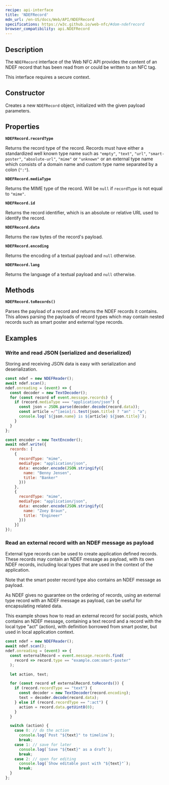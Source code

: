 ```yaml
---
recipe: api-interface
title: 'NDEFRecord'
mdn_url: /en-US/docs/Web/API/NDEFRecord
specifications: https://w3c.github.io/web-nfc/#dom-ndefrecord
browser_compatibility: api.NDEFRecord
---
```


## Description

The `NDEFRecord` interface of the Web NFC API provides the content of an NDEF
record that has been read from or could be written to an NFC tag.

This interface requires a secure context.

## Constructor

Creates a new `NDEFRecord` object, initialized with the given payload
parameters.

## Properties

**`NDEFRecord.recordType`**

Returns the record type of the record. Records must have either a standardized
well known type name such as `"empty"`, `"text"`, `"url"`, `"smart-poster"`,
`"absolute-url"`, `"mime"` or `"unknown"` or an external type name which
consists of a domain name and custom type name separated by a colon (`":"`).

**`NDEFRecord.mediaType`**

Returns the MIME type of the record. Will be `null` if `recordType` is not equal
to `"mime"`. 

**`NDEFRecord.id`**

Returns the record identifier, which is an absolute or relative URL used to
identify the record.

**`NDEFRecord.data`**

Returns the raw bytes of the record's payload.

**`NDEFRecord.encoding`**

Returns the encoding of a textual payload and `null` otherwise.

**`NDEFRecord.lang`**

Returns the language of a textual payload and `null` otherwise.

## Methods

**`NDEFRecord.toRecords()`**

Parses the payload of a record and returns the NDEF records it contains. This
allows parsing the payloads of record types which may contain nested records
such as smart poster and external type records.

## Examples

### Write and read JSON (serialized and deserialized)

Storing and receiving JSON data is easy with serialization and deserialization.

```js
const ndef = new NDEFReader();
await ndef.scan();
ndef.onreading = (event) => {
  const decoder = new TextDecoder();
  for (const record of event.message.records) {
    if (record.mediaType === "application/json") {
      const json = JSON.parse(decoder.decode(record.data));
      const article =/^[aeio]/i.test(json.title) ? "an" : "a";
      console.log(`${json.name} is ${article} ${json.title}`);
    }
  }
};

const encoder = new TextEncoder();
await ndef.write({
  records: [
    {
      recordType: "mime",
      mediaType: "application/json",
      data: encoder.encode(JSON.stringify({
        name: "Benny Jensen",
        title: "Banker"
      }))
    },
    {
      recordType: "mime",
      mediaType: "application/json",
      data: encoder.encode(JSON.stringify({
        name: "Zoey Braun",
        title: "Engineer"
      }))
    }]
});
```

### Read an external record with an NDEF message as payload

External type records can be used to create application defined records. These
records may contain an NDEF message as payload, with its own NDEF records,
including local types that are used in the context of the application.

Note that the smart poster record type also contains an NDEF message as payload.

As NDEF gives no guarantee on the ordering of records, using an external type
record with an NDEF message as payload, can be useful for encapsulating related
data.

This example shows how to read an external record for social posts, which
contains an NDEF message, containing a text record and a record with the local
type "act" (action), with definition borrowed from smart poster, but used in
local application context.

```js
const ndef = new NDEFReader();
await ndef.scan();
ndef.onreading = (event) => {
  const externalRecord = event.message.records.find(
    record => record.type == "example.com:smart-poster"
  );

  let action, text;

  for (const record of externalRecord.toRecords()) {
    if (record.recordType == "text") {
      const decoder = new TextDecoder(record.encoding);
      text = decoder.decode(record.data);
    } else if (record.recordType == ":act") {
      action = record.data.getUint8(0);
    }
  }

  switch (action) {
    case 0: // do the action
      console.log(`Post "${text}" to timeline`);
      break;
    case 1: // save for later
      console.log(`Save "${text}" as a draft`);
      break;
    case 2: // open for editing
      console.log(`Show editable post with "${text}"`);
      break;
  }
};
```
